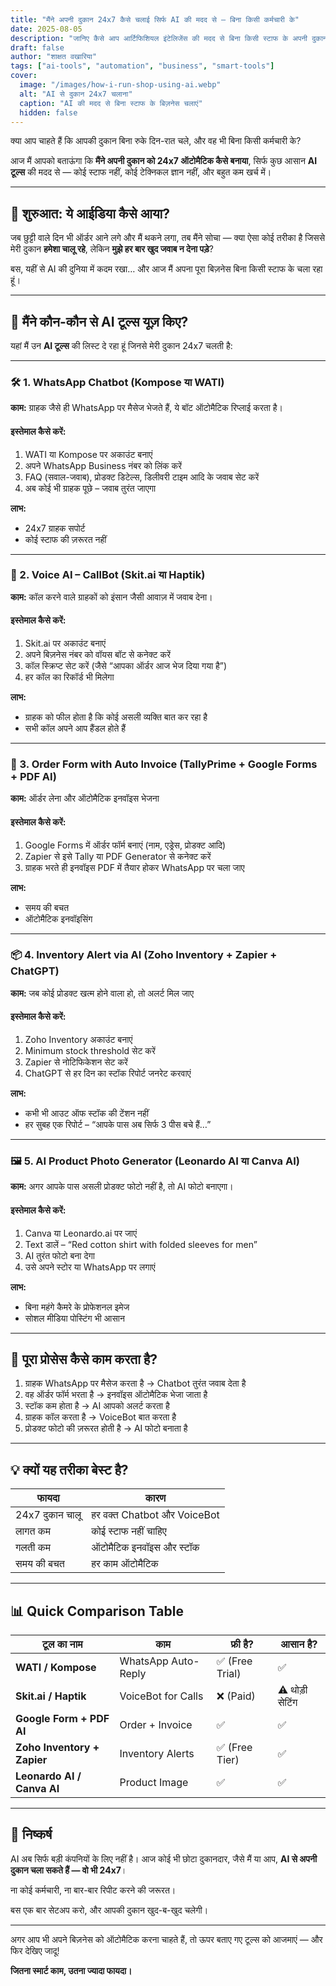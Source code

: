 ```yaml
---
title: "मैंने अपनी दुकान 24x7 कैसे चलाई सिर्फ AI की मदद से – बिना किसी कर्मचारी के"
date: 2025-08-05
description: "जानिए कैसे आप आर्टिफिशियल इंटेलिजेंस की मदद से बिना किसी स्टाफ के अपनी दुकान को 24 घंटे चालू रख सकते हैं। आसान स्टेप्स में समझाया गया है।"
draft: false
author: "शाक्षत वखारिया"
tags: ["ai-tools", "automation", "business", "smart-tools"]
cover:
  image: "/images/how-i-run-shop-using-ai.webp"
  alt: "AI से दुकान 24x7 चलाना"
  caption: "AI की मदद से बिना स्टाफ के बिज़नेस चलाएं"
  hidden: false
---
```


क्या आप चाहते हैं कि आपकी दुकान बिना रुके दिन-रात चले, और वह भी बिना किसी कर्मचारी के?

आज मैं आपको बताऊंगा कि **मैंने अपनी दुकान को 24x7 ऑटोमैटिक कैसे बनाया**, सिर्फ कुछ आसान **AI टूल्स** की मदद से — कोई स्टाफ नहीं, कोई टेक्निकल ज्ञान नहीं, और बहुत कम खर्च में।

---

## 🧠 शुरुआत: ये आईडिया कैसे आया?

जब छुट्टी वाले दिन भी ऑर्डर आने लगे और मैं थकने लगा, तब मैंने सोचा — क्या ऐसा कोई तरीका है जिससे मेरी दुकान **हमेशा चालू रहे**, लेकिन **मुझे हर बार खुद जवाब न देना पड़े**?

बस, यहीं से AI की दुनिया में कदम रखा… और आज मैं अपना पूरा बिज़नेस बिना किसी स्टाफ के चला रहा हूं।

---

## 🤖 मैंने कौन-कौन से AI टूल्स यूज़ किए?

यहां मैं उन **AI टूल्स** की लिस्ट दे रहा हूं जिनसे मेरी दुकान 24x7 चलती है:

---

### 🛠️ 1. WhatsApp Chatbot (Kompose या WATI)

**काम:** ग्राहक जैसे ही WhatsApp पर मैसेज भेजते हैं, ये बॉट ऑटोमैटिक रिप्लाई करता है।

#### इस्तेमाल कैसे करें:

1. WATI या Kompose पर अकाउंट बनाएं
2. अपने WhatsApp Business नंबर को लिंक करें
3. FAQ (सवाल-जवाब), प्रोडक्ट डिटेल्स, डिलीवरी टाइम आदि के जवाब सेट करें
4. अब कोई भी ग्राहक पूछे – जवाब तुरंत जाएगा

**लाभ:**
- 24x7 ग्राहक सपोर्ट
- कोई स्टाफ की ज़रूरत नहीं

---

### 💬 2. Voice AI – CallBot (Skit.ai या Haptik)

**काम:** कॉल करने वाले ग्राहकों को इंसान जैसी आवाज़ में जवाब देना।

#### इस्तेमाल कैसे करें:

1. Skit.ai पर अकाउंट बनाएं
2. अपने बिज़नेस नंबर को वॉयस बॉट से कनेक्ट करें
3. कॉल स्क्रिप्ट सेट करें (जैसे “आपका ऑर्डर आज भेज दिया गया है”)
4. हर कॉल का रिकॉर्ड भी मिलेगा

**लाभ:**
- ग्राहक को फील होता है कि कोई असली व्यक्ति बात कर रहा है
- सभी कॉल अपने आप हैंडल होते हैं

---

### 🧾 3. Order Form with Auto Invoice (TallyPrime + Google Forms + PDF AI)

**काम:** ऑर्डर लेना और ऑटोमैटिक इनवॉइस भेजना

#### इस्तेमाल कैसे करें:

1. Google Forms में ऑर्डर फॉर्म बनाएं (नाम, एड्रेस, प्रोडक्ट आदि)
2. Zapier से इसे Tally या PDF Generator से कनेक्ट करें
3. ग्राहक भरते ही इनवॉइस PDF में तैयार होकर WhatsApp पर चला जाए

**लाभ:**
- समय की बचत
- ऑटोमैटिक इनवॉइसिंग

---

### 📦 4. Inventory Alert via AI (Zoho Inventory + Zapier + ChatGPT)

**काम:** जब कोई प्रोडक्ट खत्म होने वाला हो, तो अलर्ट मिल जाए

#### इस्तेमाल कैसे करें:

1. Zoho Inventory अकाउंट बनाएं
2. Minimum stock threshold सेट करें
3. Zapier से नोटिफिकेशन सेट करें
4. ChatGPT से हर दिन का स्टॉक रिपोर्ट जनरेट करवाएं

**लाभ:**
- कभी भी आउट ऑफ स्टॉक की टेंशन नहीं
- हर सुबह एक रिपोर्ट – “आपके पास अब सिर्फ 3 पीस बचे हैं…”

---

### 🖼️ 5. AI Product Photo Generator (Leonardo AI या Canva AI)

**काम:** अगर आपके पास असली प्रोडक्ट फोटो नहीं है, तो AI फोटो बनाएगा।

#### इस्तेमाल कैसे करें:

1. Canva या Leonardo.ai पर जाएं
2. Text डालें – “Red cotton shirt with folded sleeves for men”
3. AI तुरंत फोटो बना देगा
4. उसे अपने स्टोर या WhatsApp पर लगाएं

**लाभ:**
- बिना महंगे कैमरे के प्रोफेशनल इमेज
- सोशल मीडिया पोस्टिंग भी आसान

---

## 🚀 पूरा प्रोसेस कैसे काम करता है?

1. ग्राहक WhatsApp पर मैसेज करता है → Chatbot तुरंत जवाब देता है
2. वह ऑर्डर फॉर्म भरता है → इनवॉइस ऑटोमैटिक भेजा जाता है
3. स्टॉक कम होता है → AI आपको अलर्ट करता है
4. ग्राहक कॉल करता है → VoiceBot बात करता है
5. प्रोडक्ट फोटो की ज़रूरत होती है → AI फोटो बनाता है

---

## 💡 क्यों यह तरीका बेस्ट है?

| फायदा | कारण |
|-------|-------|
| 24x7 दुकान चालू | हर वक्त Chatbot और VoiceBot |
| लागत कम | कोई स्टाफ नहीं चाहिए |
| गलती कम | ऑटोमैटिक इनवॉइस और स्टॉक |
| समय की बचत | हर काम ऑटोमैटिक |

---

## 📊 Quick Comparison Table

| टूल का नाम | काम | फ्री है? | आसान है? |
|------------|------|----------|-----------|
| **WATI / Kompose** | WhatsApp Auto-Reply | ✅ (Free Trial) | ✅ |
| **Skit.ai / Haptik** | VoiceBot for Calls | ❌ (Paid) | ⚠️ थोड़ी सेटिंग |
| **Google Form + PDF AI** | Order + Invoice | ✅ | ✅ |
| **Zoho Inventory + Zapier** | Inventory Alerts | ✅ (Free Tier) | ✅ |
| **Leonardo AI / Canva AI** | Product Image | ✅ | ✅ |

---

## 🎯 निष्कर्ष

AI अब सिर्फ बड़ी कंपनियों के लिए नहीं है। आज कोई भी छोटा दुकानदार, जैसे मैं या आप, **AI से अपनी दुकान चला सकते हैं — वो भी 24x7**।

ना कोई कर्मचारी, ना बार-बार रिपीट करने की जरूरत।

बस एक बार सेटअप करो, और आपकी दुकान खुद-ब-खुद चलेगी।

---

अगर आप भी अपने बिज़नेस को ऑटोमैटिक करना चाहते हैं, तो ऊपर बताए गए टूल्स को आजमाएं — और फिर देखिए जादू!

**जितना स्मार्ट काम, उतना ज्यादा फायदा।**

